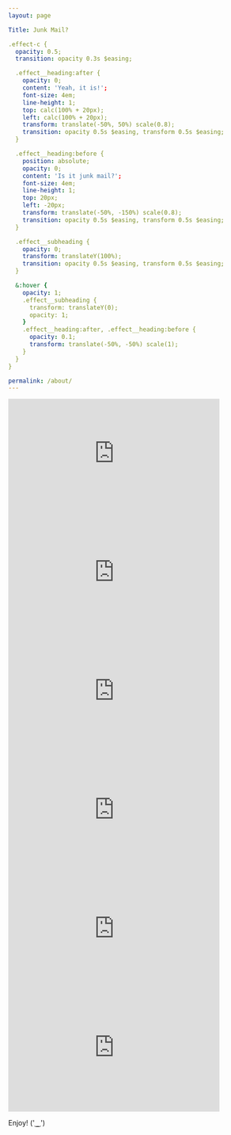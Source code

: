 ```yaml
---
layout: page

Title: Junk Mail?

.effect-c {
  opacity: 0.5;
  transition: opacity 0.3s $easing;

  .effect__heading:after {
    opacity: 0;
    content: 'Yeah, it is!';
    font-size: 4em;
    line-height: 1;
    top: calc(100% + 20px);
    left: calc(100% + 20px);
    transform: translate(-50%, 50%) scale(0.8);
    transition: opacity 0.5s $easing, transform 0.5s $easing;
  }

  .effect__heading:before {
    position: absolute;
    opacity: 0;
    content: 'Is it junk mail?';
    font-size: 4em;
    line-height: 1;
    top: 20px;
    left: -20px;
    transform: translate(-50%, -150%) scale(0.8);
    transition: opacity 0.5s $easing, transform 0.5s $easing;
  }

  .effect__subheading {
    opacity: 0;
    transform: translateY(100%);
    transition: opacity 0.5s $easing, transform 0.5s $easing;
  }

  &:hover {
    opacity: 1;
    .effect__subheading {
      transform: translateY(0);
      opacity: 1;
    }
    .effect__heading:after, .effect__heading:before {
      opacity: 0.1;
      transform: translate(-50%, -50%) scale(1);
    }
  }
}

permalink: /about/
---
```



    
<iframe width="427" height="240" align="middle" src="https://www.youtube.com/embed/rqfDjmAkq7U?list=PL85YZfAXNjjuueCZkLNgKf4RmJNuUCO6R" frameborder="0" allow="autoplay; encrypted-media" allowfullscreen></iframe>

<iframe width="427" height="240" align="middle" src="https://www.youtube.com/embed/32pevPCH03c?list=PL85YZfAXNjjuueCZkLNgKf4RmJNuUCO6R" frameborder="0" allow="autoplay; encrypted-media" allowfullscreen></iframe>

<iframe width="427" height="240" src="https://www.youtube.com/embed/3nad7SQhtno?list=PL85YZfAXNjjuueCZkLNgKf4RmJNuUCO6R" frameborder="0" allow="autoplay; encrypted-media" allowfullscreen></iframe>

<iframe width="427" height="240" src="https://www.youtube.com/embed/9YgmMJJ34k4?list=PL85YZfAXNjjuueCZkLNgKf4RmJNuUCO6R" frameborder="0" allow="autoplay; encrypted-media" allowfullscreen></iframe>

<iframe width="427" height="240" src="https://www.youtube.com/embed/-badfmrfPbY" frameborder="0" allow="autoplay; encrypted-media" allowfullscreen></iframe>

<iframe width="427" height="240" src="https://www.youtube.com/embed/7LEmer7wwHI" frameborder="0" allow="autoplay; encrypted-media" allowfullscreen></iframe>

<p>
      Enjoy! (' ͜ ͜  ')
</p>

